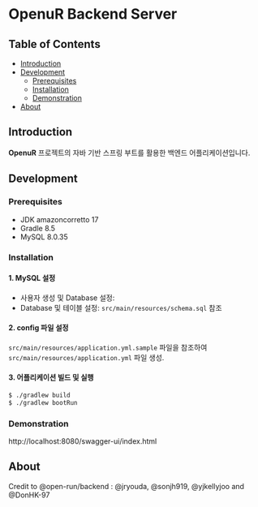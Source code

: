# OpenuR Backend Server

## Table of Contents

- [Introduction](#introduction)
- [Development](#development)
  - [Prerequisites](#prerequisites)
  - [Installation](#installation)
  - [Demonstration](#demonstration)
- [About](#about)

## Introduction

**OpenuR** 프로젝트의 자바 기반 스프링 부트를 활용한 백엔드 어플리케이션입니다. 

## Development

### Prerequisites

- JDK amazoncorretto 17
- Gradle 8.5
- MySQL 8.0.35

### Installation

#### 1. MySQL 설정

- 사용자 생성 및 Database 설정: 
- Database 및 테이블 설정: `src/main/resources/schema.sql` 참조

#### 2. config 파일 설정
`src/main/resources/application.yml.sample` 파일을 참조하여 `src/main/resources/application.yml` 파일 생성.

#### 3. 어플리케이션 빌드 및 실행
```bash
$ ./gradlew build
$ ./gradlew bootRun
```

### Demonstration
http://localhost:8080/swagger-ui/index.html

## About

Credit to @open-run/backend : @jryouda, @sonjh919, @yjkellyjoo and @DonHK-97
